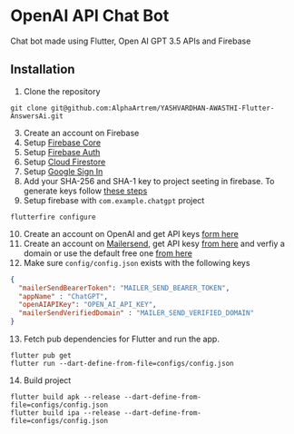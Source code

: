 # OpenAI API Chat Bot
Chat bot made using Flutter, Open AI GPT 3.5 APIs and Firebase

## Installation
1. Clone the repository
```
git clone git@github.com:AlphaArtrem/YASHVARDHAN-AWASTHI-Flutter-AnswersAi.git
```
3. Create an account on Firebase
4. Setup [Firebase Core](https://firebase.google.com/docs/flutter/setup)
5. Setup [Firebase Auth](https://firebase.google.com/docs/auth/flutter/start)
6. Setup [Cloud Firestore](https://firebase.google.com/docs/firestore/quickstart)
7. Setup [Google Sign In](https://pub.dev/packages/google_sign_in)
8. Add your SHA-256 and SHA-1 key to project seeting in firebase. To generate keys follow [these steps](https://docs.flutter.dev/deployment/android#signing-the-app)
9. Setup firebase with ```com.example.chatgpt``` project
```
flutterfire configure 
```
10. Create an account on OpenAI and get API keys [form here](https://platform.openai.com/api-keys)
11. Create an account on [Mailersend](https://app.mailersend.com/dashboard), get API kesy [from here](https://app.mailersend.com/api-tokens) and verfiy a domain or use the default free one [from here](https://app.mailersend.com/domains)
12. Make sure ```config/config.json``` exists with the following keys
   
```JSON
{
  "mailerSendBearerToken": "MAILER_SEND_BEARER_TOKEN",
  "appName" : "ChatGPT",
  "openAIAPIKey": "OPEN_AI_API_KEY",
  "mailerSendVerifiedDomain" : "MAILER_SEND_VERIFIED_DOMAIN"
}
```

13. Fetch pub dependencies for Flutter and run the app.
```
flutter pub get
flutter run --dart-define-from-file=configs/config.json
```
14. Build project
```
flutter build apk --release --dart-define-from-file=configs/config.json
flutter build ipa --release --dart-define-from-file=configs/config.json
```
